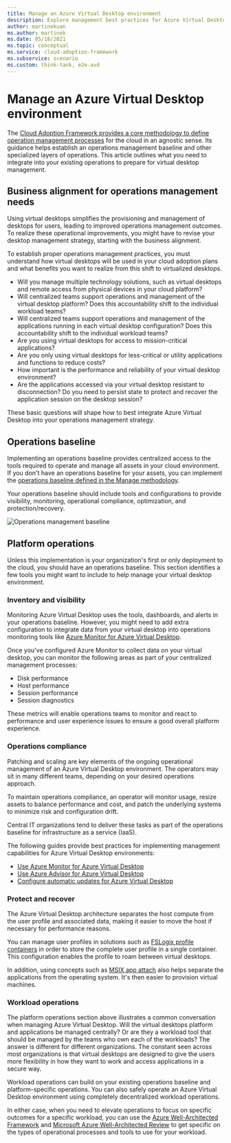 ```yaml
---
title: Manage an Azure Virtual Desktop environment
description: Explore management best practices for Azure Virtual Desktop
author: martinekuan
ms.author: martinek
ms.date: 05/18/2021
ms.topic: conceptual
ms.service: cloud-adoption-framework
ms.subservice: scenario
ms.custom: think-tank, e2e-avd
---
```


# Manage an Azure Virtual Desktop environment

The [Cloud Adoption Framework provides a core methodology to define operation management processes](../../manage/index.md) for the cloud in an agnostic sense. Its guidance helps establish an operations management baseline and other specialized layers of operations. This article outlines what you need to integrate into your existing operations to prepare for virtual desktop management.

## Business alignment for operations management needs

Using virtual desktops simplifies the provisioning and management of desktops for users, leading to improved operations management outcomes. To realize these operational improvements, you might have to revise your desktop management strategy, starting with the business alignment.

To establish proper operations management practices, you must understand how virtual desktops will be used in your cloud adoption plans and what benefits you want to realize from this shift to virtualized desktops.

- Will you manage multiple technology solutions, such as virtual desktops and remote access from physical devices in your cloud platform?
- Will centralized teams support operations and management of the virtual desktop platform? Does this accountability shift to the individual workload teams?
- Will centralized teams support operations and management of the applications running in each virtual desktop configuration? Does this accountability shift to the individual workload teams?
- Are you using virtual desktops for access to mission-critical applications?
- Are you only using virtual desktops for less-critical or utility applications and functions to reduce costs?
- How important is the performance and reliability of your virtual desktop environment?
- Are the applications accessed via your virtual desktop resistant to disconnection? Do you need to persist state to protect and recover the application session on the desktop session?

These basic questions will shape how to best integrate Azure Virtual Desktop into your operations management strategy.

## Operations baseline

Implementing an operations baseline provides centralized access to the tools required to operate and manage all assets in your cloud environment. If you don't have an operations baseline for your assets, you can implement the [operations baseline defined in the Manage methodology](../../manage/azure-server-management/index.md).

Your operations baseline should include tools and configurations to provide visibility, monitoring, operational compliance, optimization, and protection/recovery.

![Operations management baseline](../../_images/manage/management-baseline.png)

## Platform operations

Unless this implementation is your organization's first or only deployment to the cloud, you should have an operations baseline. This section identifies a few tools you might want to include to help manage your virtual desktop environment.

### Inventory and visibility

Monitoring Azure Virtual Desktop uses the tools, dashboards, and alerts in your operations baseline. However, you might need to add extra configuration to integrate data from your virtual desktop into operations monitoring tools like [Azure Monitor for Azure Virtual Desktop](/azure/virtual-desktop/azure-monitor).

Once you've configured Azure Monitor to collect data on your virtual desktop, you can monitor the following areas as part of your centralized management processes:

- Disk performance
- Host performance
- Session performance
- Session diagnostics

These metrics will enable operations teams to monitor and react to performance and user experience issues to ensure a good overall platform experience.

### Operations compliance

Patching and scaling are key elements of the ongoing operational management of an Azure Virtual Desktop environment. The operators may sit in many different teams, depending on your desired operations approach.

To maintain operations compliance, an operator will monitor usage, resize assets to balance performance and cost, and patch the underlying systems to minimize risk and configuration drift.

Central IT organizations tend to deliver these tasks as part of the operations baseline for infrastructure as a service (IaaS).

The following guides provide best practices for implementing management capabilities for Azure Virtual Desktop environments:

- [Use Azure Monitor for Azure Virtual Desktop](/azure/virtual-desktop/azure-monitor)
- [Use Azure Advisor for Azure Virtual Desktop](/azure/advisor/advisor-overview)
- [Configure automatic updates for Azure Virtual Desktop](/azure/virtual-desktop/configure-automatic-updates)

### Protect and recover

The Azure Virtual Desktop architecture separates the host compute from the user profile and associated data, making it easier to move the host if necessary for performance reasons.

You can manage user profiles in solutions such as [FSLogix profile containers](/azure/virtual-desktop/create-host-pools-user-profile) in order to store the complete user profile in a single container. This configuration enables the profile to roam between virtual desktops.

In addition, using concepts such as [MSIX app attach](/azure/virtual-desktop/app-attach-image-prep) also helps separate the applications from the operating system. It's then easier to provision virtual machines.

### Workload operations

The platform operations section above illustrates a common conversation when managing Azure Virtual Desktop. Will the virtual desktops platform and applications be managed centrally? Or are they a workload tool that should be managed by the teams who own each of the workloads? The answer is different for different organizations. The constant seen across most organizations is that virtual desktops are designed to give the users more flexibility in how they want to work and access applications in a secure way.

Workload operations can build on your existing operations baseline and platform-specific operations. You can also safely operate an Azure Virtual Desktop environment using completely decentralized workload operations.

In either case, when you need to elevate operations to focus on specific outcomes for a specific workload, you can use the [Azure Well-Architected Framework](/azure/architecture/framework/) and [Microsoft Azure Well-Architected Review](/assessments/?id=azure-architecture-review&mode=pre-assessment) to get specific on the types of operational processes and tools to use for your workload.
